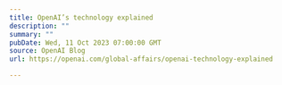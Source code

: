```yaml
---
title: OpenAI’s technology explained
description: ""
summary: ""
pubDate: Wed, 11 Oct 2023 07:00:00 GMT
source: OpenAI Blog
url: https://openai.com/global-affairs/openai-technology-explained

---
```


